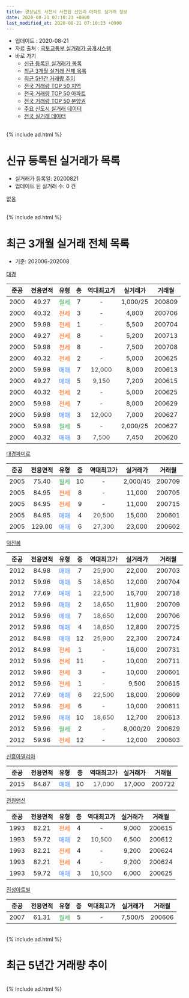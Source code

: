 ```yaml
---
title: 경상남도 사천시 사천읍 선인리 아파트 실거래 정보
date: 2020-08-21 07:10:23 +0900
last_modified_at: 2020-08-21 07:10:23 +0900
---
```


* 업데이트 : 2020-08-21
* 자료 출처 : [국토교통부 실거래가 공개시스템](http://rt.molit.go.kr)
* 바로 가기
    * [신규 등록된 실거래가 목록](#신규-등록된-실거래가-목록)
    * [최근 3개월 실거래 전체 목록](#최근-3개월-실거래-전체-목록)
    * [최근 5년간 거래량 추이](#최근-5년간-거래량-추이)
    * [전국 거래량 TOP 50 지역](https://inasie.github.io/apt-trade-info/최근-3개월-전국에서-가장-거래가-많이-발생한-지역)
    * [전국 거래량 TOP 50 아파트](https://inasie.github.io/apt-trade-info/최근-3개월-전국에서-가장-거래가-많이-발생한-아파트)
    * [전국 거래량 TOP 50 분양권](https://inasie.github.io/apt-trade-info/최근-3개월-전국에서-가장-거래가-많이-발생한-분양권)
    * [주요 신도시 실거래 데이터](https://inasie.github.io/apt-trade-info/주요-신도시)
    * [전국 실거래 데이터](https://inasie.github.io/apt-trade-info/전국)
<br>
{% include ad.html %}
<br>

# 신규 등록된 실거래가 목록
* 실거래가 등록일: 20200821
* 업데이트 된 실거래 수: 0 건

없음

<br>
{% include ad.html %}
<br>

# 최근 3개월 실거래 전체 목록
* 기준: 202006-202008


[대경](https://search.naver.com/search.naver?query=%EA%B2%BD%EC%83%81%EB%82%A8%EB%8F%84+%EC%82%AC%EC%B2%9C%EC%8B%9C+%EC%82%AC%EC%B2%9C%EC%9D%8D+%EC%84%A0%EC%9D%B8%EB%A6%AC+%EB%8C%80%EA%B2%BD)

|준공|전용면적|유형|층|역대최고가|실거래가|거래월|
|:---:|:---:|:---:|:---:|:---:|:---:|:---:|
|2000|49.27|<span style="color:#34a853">월세</span>|7|<span style="color:#444444">-</span>|1,000/25|200809|
|2000|40.32|<span style="color:#ff5a00">전세</span>|3|<span style="color:#444444">-</span>|4,800|200706|
|2000|59.98|<span style="color:#ff5a00">전세</span>|1|<span style="color:#444444">-</span>|5,500|200704|
|2000|49.27|<span style="color:#ff5a00">전세</span>|8|<span style="color:#444444">-</span>|5,200|200713|
|2000|59.98|<span style="color:#ff5a00">전세</span>|8|<span style="color:#444444">-</span>|7,500|200708|
|2000|40.32|<span style="color:#ff5a00">전세</span>|2|<span style="color:#444444">-</span>|5,000|200625|
|2000|59.98|<span style="color:#4285f3">매매</span>|7|<span style="color:#444444">12,000</span>|8,000|200613|
|2000|49.27|<span style="color:#4285f3">매매</span>|5|<span style="color:#444444">9,150</span>|7,200|200615|
|2000|40.32|<span style="color:#ff5a00">전세</span>|2|<span style="color:#444444">-</span>|5,000|200625|
|2000|59.98|<span style="color:#ff5a00">전세</span>|7|<span style="color:#444444">-</span>|8,000|200629|
|2000|59.98|<span style="color:#4285f3">매매</span>|3|<span style="color:#444444">12,000</span>|7,000|200627|
|2000|59.98|<span style="color:#34a853">월세</span>|5|<span style="color:#444444">-</span>|2,000/25|200627|
|2000|40.32|<span style="color:#4285f3">매매</span>|3|<span style="color:#444444">7,500</span>|7,450|200620|

[대경파미르](https://search.naver.com/search.naver?query=%EA%B2%BD%EC%83%81%EB%82%A8%EB%8F%84+%EC%82%AC%EC%B2%9C%EC%8B%9C+%EC%82%AC%EC%B2%9C%EC%9D%8D+%EC%84%A0%EC%9D%B8%EB%A6%AC+%EB%8C%80%EA%B2%BD%ED%8C%8C%EB%AF%B8%EB%A5%B4)

|준공|전용면적|유형|층|역대최고가|실거래가|거래월|
|:---:|:---:|:---:|:---:|:---:|:---:|:---:|
|2005|75.40|<span style="color:#34a853">월세</span>|10|<span style="color:#444444">-</span>|2,000/45|200709|
|2005|84.95|<span style="color:#ff5a00">전세</span>|8|<span style="color:#444444">-</span>|11,000|200705|
|2005|84.95|<span style="color:#ff5a00">전세</span>|9|<span style="color:#444444">-</span>|11,000|200715|
|2005|84.95|<span style="color:#4285f3">매매</span>|4|<span style="color:#444444">20,500</span>|15,000|200601|
|2005|129.00|<span style="color:#4285f3">매매</span>|6|<span style="color:#444444">27,300</span>|23,000|200602|

[덕진봄](https://search.naver.com/search.naver?query=%EA%B2%BD%EC%83%81%EB%82%A8%EB%8F%84+%EC%82%AC%EC%B2%9C%EC%8B%9C+%EC%82%AC%EC%B2%9C%EC%9D%8D+%EC%84%A0%EC%9D%B8%EB%A6%AC+%EB%8D%95%EC%A7%84%EB%B4%84)

|준공|전용면적|유형|층|역대최고가|실거래가|거래월|
|:---:|:---:|:---:|:---:|:---:|:---:|:---:|
|2012|84.98|<span style="color:#4285f3">매매</span>|7|<span style="color:#444444">25,900</span>|22,000|200703|
|2012|59.96|<span style="color:#4285f3">매매</span>|5|<span style="color:#444444">18,650</span>|12,000|200704|
|2012|77.69|<span style="color:#4285f3">매매</span>|1|<span style="color:#444444">22,500</span>|16,700|200718|
|2012|59.96|<span style="color:#4285f3">매매</span>|2|<span style="color:#444444">18,650</span>|11,900|200709|
|2012|59.96|<span style="color:#4285f3">매매</span>|7|<span style="color:#444444">18,650</span>|12,000|200706|
|2012|59.96|<span style="color:#4285f3">매매</span>|4|<span style="color:#444444">18,650</span>|12,800|200725|
|2012|84.98|<span style="color:#4285f3">매매</span>|12|<span style="color:#444444">25,900</span>|22,300|200724|
|2012|84.98|<span style="color:#ff5a00">전세</span>|1|<span style="color:#444444">-</span>|16,000|200731|
|2012|59.96|<span style="color:#ff5a00">전세</span>|11|<span style="color:#444444">-</span>|10,000|200711|
|2012|59.96|<span style="color:#ff5a00">전세</span>|3|<span style="color:#444444">-</span>|10,000|200601|
|2012|59.96|<span style="color:#ff5a00">전세</span>|1|<span style="color:#444444">-</span>|9,500|200615|
|2012|77.69|<span style="color:#4285f3">매매</span>|6|<span style="color:#444444">22,500</span>|18,000|200609|
|2012|59.96|<span style="color:#ff5a00">전세</span>|6|<span style="color:#444444">-</span>|10,000|200611|
|2012|59.96|<span style="color:#4285f3">매매</span>|10|<span style="color:#444444">18,650</span>|12,700|200613|
|2012|59.96|<span style="color:#34a853">월세</span>|2|<span style="color:#444444">-</span>|8,000/20|200629|
|2012|59.96|<span style="color:#ff5a00">전세</span>|12|<span style="color:#444444">-</span>|12,000|200603|

[신흥아델리아](https://search.naver.com/search.naver?query=%EA%B2%BD%EC%83%81%EB%82%A8%EB%8F%84+%EC%82%AC%EC%B2%9C%EC%8B%9C+%EC%82%AC%EC%B2%9C%EC%9D%8D+%EC%84%A0%EC%9D%B8%EB%A6%AC+%EC%8B%A0%ED%9D%A5%EC%95%84%EB%8D%B8%EB%A6%AC%EC%95%84)

|준공|전용면적|유형|층|역대최고가|실거래가|거래월|
|:---:|:---:|:---:|:---:|:---:|:---:|:---:|
|2015|84.87|<span style="color:#4285f3">매매</span>|10|<span style="color:#444444">17,000</span>|17,000|200722|

[전원맨션](https://search.naver.com/search.naver?query=%EA%B2%BD%EC%83%81%EB%82%A8%EB%8F%84+%EC%82%AC%EC%B2%9C%EC%8B%9C+%EC%82%AC%EC%B2%9C%EC%9D%8D+%EC%84%A0%EC%9D%B8%EB%A6%AC+%EC%A0%84%EC%9B%90%EB%A7%A8%EC%85%98)

|준공|전용면적|유형|층|역대최고가|실거래가|거래월|
|:---:|:---:|:---:|:---:|:---:|:---:|:---:|
|1993|82.21|<span style="color:#ff5a00">전세</span>|4|<span style="color:#444444">-</span>|9,000|200615|
|1993|59.72|<span style="color:#4285f3">매매</span>|2|<span style="color:#444444">10,500</span>|6,500|200612|
|1993|82.21|<span style="color:#ff5a00">전세</span>|4|<span style="color:#444444">-</span>|9,200|200624|
|1993|82.21|<span style="color:#ff5a00">전세</span>|4|<span style="color:#444444">-</span>|9,200|200624|
|1993|59.72|<span style="color:#4285f3">매매</span>|3|<span style="color:#444444">10,500</span>|6,000|200625|

[진성아트빌](https://search.naver.com/search.naver?query=%EA%B2%BD%EC%83%81%EB%82%A8%EB%8F%84+%EC%82%AC%EC%B2%9C%EC%8B%9C+%EC%82%AC%EC%B2%9C%EC%9D%8D+%EC%84%A0%EC%9D%B8%EB%A6%AC+%EC%A7%84%EC%84%B1%EC%95%84%ED%8A%B8%EB%B9%8C)

|준공|전용면적|유형|층|역대최고가|실거래가|거래월|
|:---:|:---:|:---:|:---:|:---:|:---:|:---:|
|2007|61.31|<span style="color:#34a853">월세</span>|5|<span style="color:#444444">-</span>|7,500/5|200606|


<br>
{% include ad.html %}
<br>

# 최근 5년간 거래량 추이


<div style="width:100%;">
    <canvas id="deal_progress" height="200"></canvas>
</div>

<script>
new Chart(document.getElementById("deal_progress"), {
    type: 'line',
    data: {
        labels: ['201508','201509','201510','201511','201512','201601','201602','201603','201604','201605','201606','201607','201608','201609','201610','201611','201612','201701','201702','201703','201704','201705','201706','201707','201708','201709','201710','201711','201712','201801','201802','201803','201804','201805','201806','201807','201808','201809','201810','201811','201812','201901','201902','201903','201904','201905','201906','201907','201908','201909','201910','201911','201912','202001','202002','202003','202004','202005','202006','202007','202008'],
        datasets: [{
            label: '매매',
            pointRadius: 1,
            data: [3, 7, 9, 12, 8, 7, 12, 16, 13, 12, 9, 9, 12, 5, 7, 7, 9, 5, 13, 15, 11, 8, 6, 5, 7, 10, 6, 7, 7, 6, 7, 11, 3, 1, 1, 5, 8, 2, 8, 5, 3, 7, 5, 10, 3, 4, 8, 15, 2, 5, 6, 4, 10, 5, 12, 3, 5, 1, 10, 8, 0],
            borderColor: "rgba(255, 201, 14, 1)",
            backgroundColor: "rgba(255, 201, 14, 0.5)",
            fill: false,
            lineTension: 0
        },{
            label: '전월세',
            pointRadius: 1,
            data: [5, 6, 4, 8, 4, 18, 2, 6, 10, 9, 9, 6, 9, 6, 6, 4, 7, 5, 10, 17, 12, 4, 12, 4, 4, 1, 6, 6, 2, 12, 11, 9, 9, 6, 3, 8, 6, 3, 9, 5, 5, 6, 2, 9, 7, 8, 4, 10, 10, 7, 5, 8, 10, 6, 5, 6, 5, 4, 13, 9, 1],
            borderColor: "rgba(0, 141, 185, 1)",
            backgroundColor: "rgba(0, 141, 185, 0.5)",
            fill: false,
            lineTension: 0
        }
        ]
    },
    options: {
        responsive: true,
        title: {
            display: false
        },
        tooltips: {
            mode: 'index',
            intersect: false
        },
        hover: {
            mode: 'nearest',
            intersect: true
        },
        scales: {
            xAxes: [{
                display: true,
                scaleLabel: {
                    display: true,
                    labelString: '년/월'
                }
            }],
            yAxes: [{
                display: true,
                ticks: {
                    suggestedMin: 0,
                },
                scaleLabel: {
                    display: true,
                    labelString: '실거래 수'
                }
            }]
        }
    }
});

</script>


<br>
{% include ad.html %}
<br>

